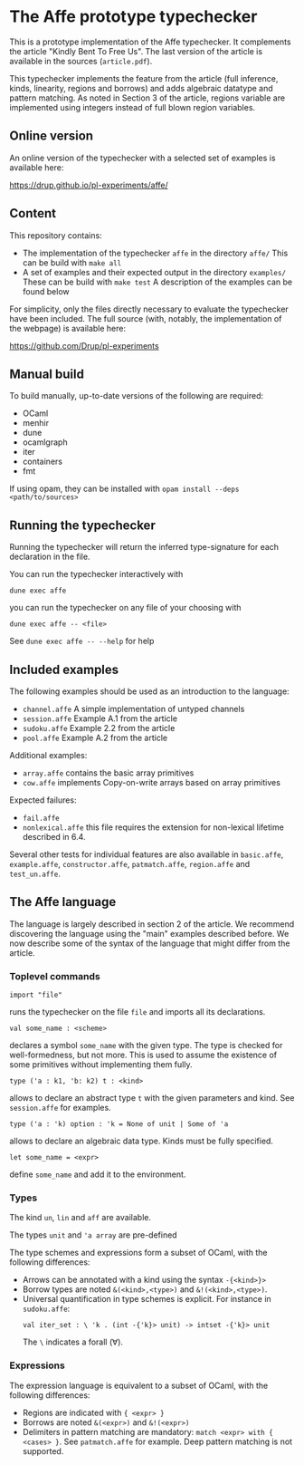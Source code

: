 # The Affe prototype typechecker

This is a prototype implementation of the Affe typechecker. It complements
the article "Kindly Bent To Free Us". The last version of the article is
available in the sources (`article.pdf`).

This typechecker implements the feature from the article (full inference, kinds, linearity, regions and borrows) and adds algebraic datatype and pattern matching.
As noted in Section 3 of the article, regions variable are implemented using
integers instead of full blown region variables.

## Online version 

An online version of the typechecker with a selected set of examples is available here:

  https://drup.github.io/pl-experiments/affe/
  
## Content

This repository contains:
- The implementation of the typechecker `affe` in the directory `affe/`
  This can be build with `make all`
- A set of examples and their expected output in the directory `examples/`
  These can be build with `make test`
  A description of the examples can be found below

For simplicity, only the files directly necessary to evaluate the 
typechecker have been included. The full source (with, notably,
the implementation of the webpage) is available here:

  https://github.com/Drup/pl-experiments

## Manual build

To build manually, up-to-date versions of the following are required:
- OCaml
- menhir
- dune
- ocamlgraph
- iter
- containers
- fmt

If using opam, they can be installed with `opam install --deps <path/to/sources>`

## Running the typechecker

Running the typechecker will return the inferred type-signature for each declaration
in the file.

You can run the typechecker interactively with 
```
dune exec affe
```

you can run the typechecker on any file of your choosing with
```
dune exec affe -- <file>
```

See `dune exec affe -- --help` for help

## Included examples 

The following examples should be used as an introduction
to the language:

- `channel.affe` A simple implementation of untyped channels
- `session.affe` Example A.1 from the article
- `sudoku.affe` Example 2.2 from the article
- `pool.affe` Example A.2 from the article

Additional examples:

- `array.affe` contains the basic array primitives
- `cow.affe` implements Copy-on-write arrays based on array primitives

Expected failures:

- `fail.affe`
- `nonlexical.affe` this file requires the extension for non-lexical lifetime described in 6.4.

Several other tests for individual features are also available in `basic.affe`, `example.affe`, `constructor.affe`, `patmatch.affe`, `region.affe` and `test_un.affe`.


## The Affe language

The language is largely described in section 2 of the article. We recommend 
discovering the language using the "main" examples described before.
We now describe some of the syntax of the language that might differ from the
article.

### Toplevel commands

```
import "file"
```
runs the typechecker on the file `file` and imports all its declarations.

```
val some_name : <scheme>
```
declares a symbol `some_name` with the given type. The type is checked for well-formedness, but not more. This is used to assume the existence of some primitives without implementing them fully.

```
type ('a : k1, 'b: k2) t : <kind>
```
allows to declare an abstract type `t` with the given parameters and kind. See `session.affe` for examples.

```
type ('a : 'k) option : 'k = None of unit | Some of 'a
```
allows to declare an algebraic data type. Kinds must be fully specified.

```
let some_name = <expr>
```
define `some_name` and add it to the environment.

### Types

The kind `un`, `lin` and `aff` are available.

The types `unit` and `'a array` are pre-defined

The type schemes and expressions form a subset of OCaml, with
the following differences:
- Arrows can be annotated with a kind using the syntax `-{<kind>}>`
- Borrow types are noted `&(<kind>,<type>)` and `&!(<kind>,<type>)`.
- Universal quantification in type schemes is explicit. For instance in `sudoku.affe`:
  ```
  val iter_set : \ 'k . (int -{'k}> unit) -> intset -{'k}> unit
  ```
  The `\` indicates a forall (∀).

### Expressions

The expression language is equivalent to a subset of OCaml, with the following
differences:
- Regions are indicated with `{ <expr> }`
- Borrows are noted `&(<expr>)` and `&!(<expr>)`
- Delimiters in pattern matching are mandatory: `match <expr> with { <cases> }`. See `patmatch.affe` for example. Deep pattern matching is not supported.
